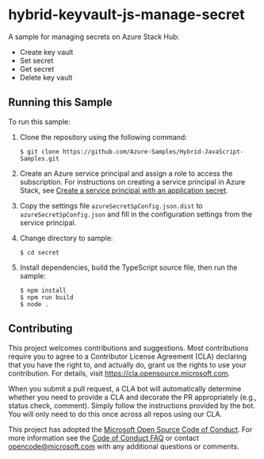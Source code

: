 # hybrid-keyvault-js-manage-secret

A sample for managing secrets on Azure Stack Hub:

- Create key vault
- Set secret
- Get secret
- Delete key vault

## Running this Sample

To run this sample:

1. Clone the repository using the following command:

   ```
   $ git clone https://github.com/Azure-Samples/Hybrid-JavaScript-Samples.git
   ```

2. Create an Azure service principal and assign a role to access the subscription. For instructions on creating a service principal in Azure Stack, see [Create a service principal with an application secret](https://docs.microsoft.com/en-us/azure/active-directory/develop/howto-create-service-principal-portal#option-2-create-a-new-application-secret).

3. Copy the settings file `azureSecretSpConfig.json.dist` to `azureSecretSpConfig.json` and fill in the configuration settings from the service principal.

4. Change directory to sample:

   ```
   $ cd secret
   ```

5. Install dependencies, build the TypeScript source file, then run the sample:

   ```
   $ npm install
   $ npm run build
   $ node .
   ```

## Contributing

This project welcomes contributions and suggestions.  Most contributions require you to agree to a
Contributor License Agreement (CLA) declaring that you have the right to, and actually do, grant us
the rights to use your contribution. For details, visit https://cla.opensource.microsoft.com.

When you submit a pull request, a CLA bot will automatically determine whether you need to provide
a CLA and decorate the PR appropriately (e.g., status check, comment). Simply follow the instructions
provided by the bot. You will only need to do this once across all repos using our CLA.

This project has adopted the [Microsoft Open Source Code of Conduct](https://opensource.microsoft.com/codeofconduct/).
For more information see the [Code of Conduct FAQ](https://opensource.microsoft.com/codeofconduct/faq/) or
contact [opencode@microsoft.com](mailto:opencode@microsoft.com) with any additional questions or comments.
